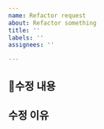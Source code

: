 ```yaml
---
name: Refactor request
about: Refactor something
title: ''
labels: ''
assignees: ''

---
```


## 📝수정 내용

## 수정 이유
